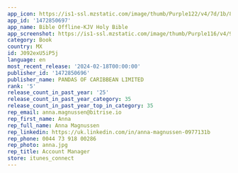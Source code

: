 ```yaml
---
app_icon: https://is1-ssl.mzstatic.com/image/thumb/Purple122/v4/7d/1b/88/7d1b88c7-f874-0ce9-e692-363ae9947617/AppIcon-0-0-1x_U007emarketing-0-7-0-0-85-220.png/1024x1024bb.png
app_id: '1472850697'
app_name: Bible Offline-KJV Holy Bible
app_screenshot: https://is1-ssl.mzstatic.com/image/thumb/Purple116/v4/97/6c/0a/976c0ac7-cc39-92b4-269e-3d1181bb3429/55bbb8c6-029f-46cb-9752-35427ca73e45_IOS-EN-SCREENSHOTS-V-1-1284-2778-01.jpg/1284x2778bb.png
category: Book
country: MX
id: J092exU5iP5j
language: en
most_recent_release: '2024-02-18T00:00:00'
publisher_id: '1472850696'
publisher_name: PANDAS OF CARIBBEAN LIMITED
rank: '5'
release_count_in_past_year: '25'
release_count_in_past_year_category: 35
release_count_in_past_year_top_in_category: 35
rep_email: anna.magnussen@bitrise.io
rep_first_name: Anna
rep_full_name: Anna Magnussen
rep_linkedin: https://uk.linkedin.com/in/anna-magnussen-0977131b
rep_phone: 0044 73 918 00286
rep_photo: anna.jpg
rep_title: Account Manager
store: itunes_connect
---
```

